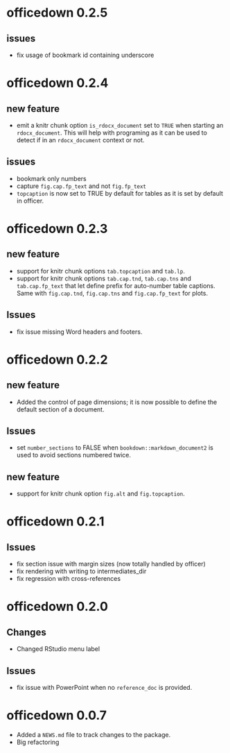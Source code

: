 # officedown 0.2.5

## issues

* fix usage of bookmark id containing underscore

# officedown 0.2.4

## new feature

* emit a knitr chunk option `is_rdocx_document` set to `TRUE` when starting 
an `rdocx_document`. This will help with programing as it can be used to 
detect if in an `rdocx_document` context or not.

## issues

* bookmark only numbers
* capture `fig.cap.fp_text` and not `fig.fp_text`
* `topcaption` is now set to TRUE by default for tables as it is 
set by default in officer.


# officedown 0.2.3

## new feature

* support for knitr chunk options `tab.topcaption` and `tab.lp`.
* support for knitr chunk options `tab.cap.tnd`, `tab.cap.tns` and `tab.cap.fp_text` 
that let define prefix for auto-number table captions. Same with 
`fig.cap.tnd`, `fig.cap.tns` and `fig.cap.fp_text` for plots.

## Issues

* fix issue missing Word headers and footers.

# officedown 0.2.2

## new feature

* Added the control of page dimensions; it is now possible to define the default 
section of a document. 

## Issues

* set `number_sections` to FALSE when `bookdown::markdown_document2` is 
used to avoid sections numbered twice.

## new feature

* support for knitr chunk option `fig.alt` and `fig.topcaption`.

# officedown 0.2.1

## Issues

* fix section issue with margin sizes (now totally handled by officer)
* fix rendering with writing to intermediates_dir
* fix regression with cross-references

# officedown 0.2.0

## Changes 

* Changed RStudio menu label 

## Issues

* fix issue with PowerPoint when no `reference_doc` is provided.

# officedown 0.0.7

* Added a `NEWS.md` file to track changes to the package.
* Big refactoring

